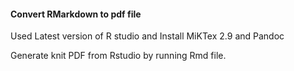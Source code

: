 #### Convert RMarkdown to pdf file

Used Latest version of R studio and Install MiKTex 2.9 and Pandoc

Generate knit PDF from Rstudio by running Rmd file.



